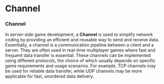 # Channel

### Channel

In server-side game development, a **Channel** is used to simplify network coding by providing an efficient and reusable way to send and receive data. Essentially, a channel is a communication pipeline between a client and a server. They are often used in real-time multiplayer games where fast and frequent data transfer is essential. These channels can be implemented using different protocols, the choice of which usually depends on specific game requirements and usage scenarios. For example, TCP channels may be used for reliable data transfer, while UDP channels may be more applicable for fast, unordered data delivery.